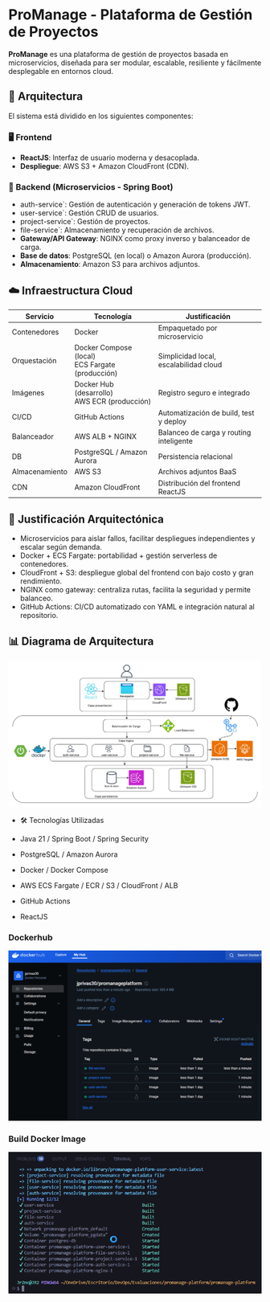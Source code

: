 # ProManage - Plataforma de Gestión de Proyectos

**ProManage** es una plataforma de gestión de proyectos basada en microservicios, diseñada para ser modular, escalable, resiliente y fácilmente desplegable en entornos cloud.

## 🧩 Arquitectura

El sistema está dividido en los siguientes componentes:

### 🖥️ Frontend
- **ReactJS**: Interfaz de usuario moderna y desacoplada.
- **Despliegue**: AWS S3 + Amazon CloudFront (CDN).

### 🧠 Backend (Microservicios - Spring Boot)
- auth-service`: Gestión de autenticación y generación de tokens JWT.
- user-service`: Gestión CRUD de usuarios.
- project-service`: Gestión de proyectos.
- file-service`: Almacenamiento y recuperación de archivos.
- **Gateway/API Gateway**: NGINX como proxy inverso y balanceador de carga.
- **Base de datos**: PostgreSQL (en local) o Amazon Aurora (producción).
- **Almacenamiento**: Amazon S3 para archivos adjuntos.

## ☁️ Infraestructura Cloud

| Servicio         | Tecnología               | Justificación |
|------------------|--------------------------|---------------|
| Contenedores     | Docker                   | Empaquetado por microservicio |
| Orquestación     | Docker Compose (local)<br>ECS Fargate (producción) | Simplicidad local, escalabilidad cloud |
| Imágenes         | Docker Hub (desarrollo)<br>AWS ECR (producción) | Registro seguro e integrado |
| CI/CD            | GitHub Actions           | Automatización de build, test y deploy |
| Balanceador      | AWS ALB + NGINX          | Balanceo de carga y routing inteligente |
| DB               | PostgreSQL / Amazon Aurora | Persistencia relacional |
| Almacenamiento   | AWS S3                   | Archivos adjuntos BaaS |
| CDN              | Amazon CloudFront        | Distribución del frontend ReactJS |

## 🧠 Justificación Arquitectónica

- Microservicios para aislar fallos, facilitar despliegues independientes y escalar según demanda.
- Docker + ECS Fargate: portabilidad + gestión serverless de contenedores.
- CloudFront + S3: despliegue global del frontend con bajo costo y gran rendimiento.
- NGINX como gateway: centraliza rutas, facilita la seguridad y permite balanceo.
- GitHub Actions: CI/CD automatizado con YAML e integración natural al repositorio.

## 📊 Diagrama de Arquitectura

![alt text](images/ArqPromanage.jpeg)

- 🛠️ Tecnologías Utilizadas

- Java 21 / Spring Boot / Spring Security
- PostgreSQL / Amazon Aurora
- Docker / Docker Compose
- AWS ECS Fargate / ECR / S3 / CloudFront / ALB
- GitHub Actions
- ReactJS

### Dockerhub

![alt text](images/dockerhub.png)

### Build Docker Image

![alt text](images/buildDockerCompose.png)